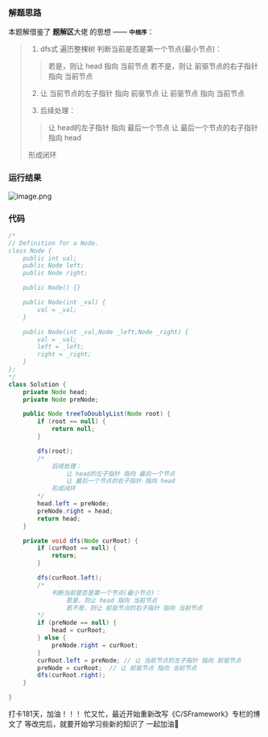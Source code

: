 ### 解题思路
本题解借鉴了 **题解区**大佬 的思想 —— **`中根序`**：
> 1. dfs式 遍历整棵树
> 判断当前是否是第一个节点(最小节点)：
>>  若是，则让 head 指向 当前节点
>>  若不是，则让 前驱节点的右子指针 指向 当前节点
>
> 2. 让 当前节点的左子指针 指向 前驱节点
> 让 前驱节点 指向 当前节点
> 
> 3. 后续处理：
>>  让 head的左子指针 指向 最后一个节点
>>  让 最后一个节点的右子指针 指向 head
> 
> 形成闭环

### 运行结果
![image.png](https://pic.leetcode-cn.com/1615260675-GJTLLe-image.png)

### 代码

```java
/*
// Definition for a Node.
class Node {
    public int val;
    public Node left;
    public Node right;

    public Node() {}

    public Node(int _val) {
        val = _val;
    }

    public Node(int _val,Node _left,Node _right) {
        val = _val;
        left = _left;
        right = _right;
    }
};
*/
class Solution {
    private Node head;
    private Node preNode;

    public Node treeToDoublyList(Node root) {
        if (root == null) {
            return null;
        }

        dfs(root);
        /*
            后续处理：
                让 head的左子指针 指向 最后一个节点
                让 最后一个节点的右子指针 指向 head
            形成闭环
        */
        head.left = preNode;
        preNode.right = head;
        return head;
    }

    private void dfs(Node curRoot) {
        if (curRoot == null) {
            return;
        }

        dfs(curRoot.left);
        /*
            判断当前是否是第一个节点(最小节点)：
                若是，则让 head 指向 当前节点
                若不是，则让 前驱节点的右子指针 指向 当前节点
        */
        if (preNode == null) {
            head = curRoot;
        } else {
            preNode.right = curRoot;
        }
        curRoot.left = preNode; // 让 当前节点的左子指针 指向 前驱节点
        preNode = curRoot;  // 让 前驱节点 指向 当前节点
        dfs(curRoot.right);
    }

}
```
打卡181天，加油！！！
忙又忙，最近开始重新改写《C/SFramework》专栏的博文了
等改完后，就要开始学习些新的知识了
一起加油🦆